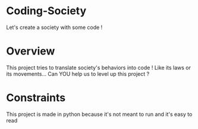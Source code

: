# Coding-Society
Let's create a society with some code ! 

# Overview
This project tries to translate society's behaviors into code ! Like its laws or its movements...
Can YOU help us to level up this project ?

# Constraints
This project is made in python because it's not meant to run and it's easy to read

